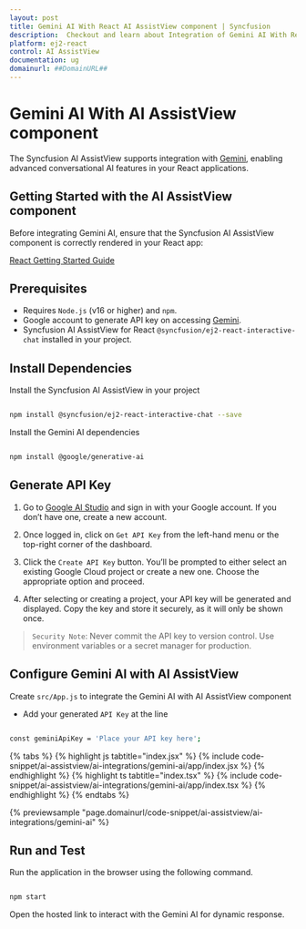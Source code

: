 ```yaml
---
layout: post
title: Gemini AI With React AI AssistView component | Syncfusion
description:  Checkout and learn about Integration of Gemini AI With React AI AssistView component of Syncfusion Essential JS 2 and more details.
platform: ej2-react
control: AI AssistView
documentation: ug
domainurl: ##DomainURL##
---
```



# Gemini AI With AI AssistView component 

The Syncfusion AI AssistView supports integration with [Gemini](https://ai.google.dev/gemini-api/docs), enabling advanced conversational AI features in your React applications.

## Getting Started with the AI AssistView component

Before integrating Gemini AI, ensure that the Syncfusion AI AssistView component is correctly rendered in your React app:

[React Getting Started Guide](../getting-started)

## Prerequisites

* Requires `Node.js` (v16 or higher) and `npm`.
* Google account to generate API key on accessing [Gemini](https://ai.google.dev/gemini-api/docs).
* Syncfusion AI AssistView for React `@syncfusion/ej2-react-interactive-chat` installed in your project.

## Install Dependencies

Install the Syncfusion AI AssistView in your project

```bash 

npm install @syncfusion/ej2-react-interactive-chat --save

```

Install the Gemini AI dependencies

```bash

npm install @google/generative-ai

```

## Generate API Key

1. Go to [Google AI Studio](https://aistudio.google.com/app/apikey) and sign in with your Google account. If you don’t have one, create a new account. 

2. Once logged in, click on `Get API Key` from the left-hand menu or the top-right corner of the dashboard. 

3. Click the `Create API Key` button. You’ll be prompted to either select an existing Google Cloud project or create a new one. Choose the appropriate option and proceed. 

4. After selecting or creating a project, your API key will be generated and displayed. Copy the key and store it securely, as it will only be shown once.

> `Security Note`: Never commit the API key to version control. Use environment variables or a secret manager for production.

## Configure Gemini AI with AI AssistView

Create `src/App.js` to integrate the Gemini AI with AI AssistView component

* Add your generated `API Key` at the line 

```bash

const geminiApiKey = 'Place your API key here'; 

```

{% tabs %}
{% highlight js tabtitle="index.jsx" %}
{% include code-snippet/ai-assistview/ai-integrations/gemini-ai/app/index.jsx %}
{% endhighlight %}
{% highlight ts tabtitle="index.tsx" %}
{% include code-snippet/ai-assistview/ai-integrations/gemini-ai/app/index.tsx %}
{% endhighlight %}
{% endtabs %}

{% previewsample "page.domainurl/code-snippet/ai-assistview/ai-integrations/gemini-ai" %}

## Run and Test 

Run the application in the browser using the following command.

```bash

npm start

```

Open the hosted link to interact with the Gemini AI for dynamic response.
